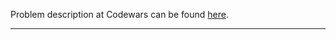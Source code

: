Problem description at Codewars can be found
[here](https://www.codewars.com/kata/596c6eb85b0f515834000049/train/python).

-------------


